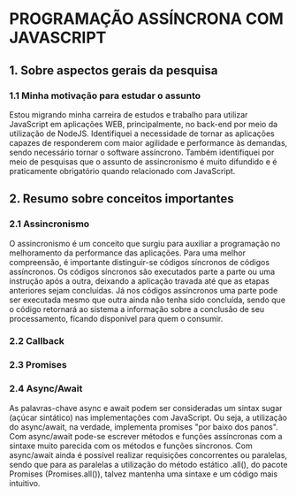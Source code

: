 # PROGRAMAÇÃO ASSÍNCRONA COM JAVASCRIPT

## 1. Sobre aspectos gerais da pesquisa

### 1.1 Minha motivação para estudar o assunto

Estou migrando minha carreira de estudos e trabalho para utilizar JavaScript em aplicações WEB, principalmente, no back-end por meio da utilização de NodeJS. Identifiquei a necessidade de tornar as aplicações capazes de responderem com maior agilidade e performance às demandas, sendo necessário tornar o software assíncrono. Também identifiquei por meio de pesquisas que o assunto de assincronismo é muito difundido e é praticamente obrigatório quando relacionado com JavaScript.

## 2. Resumo sobre conceitos importantes

### 2.1 Assincronismo

O assincronismo é um conceito que surgiu para auxiliar a programação no melhoramento da performance das aplicações. Para uma melhor compreensão, é importante distinguir-se códigos síncronos de códigos assíncronos. Os códigos síncronos são executados parte a parte ou uma instrução após a outra, deixando a aplicação travada até que as etapas anteriores sejam concluídas. Já nos códigos assíncronos uma parte pode ser executada mesmo que outra ainda não tenha sido concluída, sendo que o código retornará ao sistema a informação sobre a conclusão de seu processamento, ficando disponível para quem o consumir.

### 2.2 Callback

### 2.3 Promises

### 2.4 Async/Await

As palavras-chave async e await podem ser consideradas um sintax sugar (açúcar sintático) nas implementações com JavaScript. Ou seja, a utilização do async/await, na verdade, implementa promises "por baixo dos panos". Com async/await pode-se escrever métodos e funções assíncronas com a sintaxe muito parecida com os métodos e funções síncronos. Com async/await ainda é possível realizar requisições concorrentes ou paralelas, sendo que para as paralelas a utilização do método estático .all(), do pacote Promises (Promises.all()), talvez mantenha uma sintaxe e um código mais intuitivo. 

